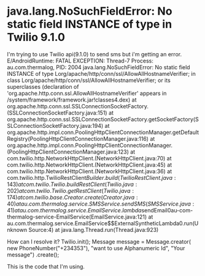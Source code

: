 
# java.lang.NoSuchFieldError: No static field INSTANCE of type in Twilio 9.1.0

I'm trying to use Twilio api(9.1.0) to send sms but i'm getting an error.
E/AndroidRuntime: FATAL EXCEPTION: Thread-7
Process: au.com.thermalog, PID: 2004
java.lang.NoSuchFieldError: No static field INSTANCE of type Lorg/apache/http/conn/ssl/AllowAllHostnameVerifier; in class Lorg/apache/http/conn/ssl/AllowAllHostnameVerifier; or its superclasses (declaration of 'org.apache.http.conn.ssl.AllowAllHostnameVerifier' appears in /system/framework/framework.jar!classes4.dex)
    at org.apache.http.conn.ssl.SSLConnectionSocketFactory.<clinit>(SSLConnectionSocketFactory.java:151)
    at org.apache.http.conn.ssl.SSLConnectionSocketFactory.getSocketFactory(SSLConnectionSocketFactory.java:194)
    at org.apache.http.impl.conn.PoolingHttpClientConnectionManager.getDefaultRegistry(PoolingHttpClientConnectionManager.java:116)
    at org.apache.http.impl.conn.PoolingHttpClientConnectionManager.<init>(PoolingHttpClientConnectionManager.java:123)
    at com.twilio.http.NetworkHttpClient.<init>(NetworkHttpClient.java:70)
    at com.twilio.http.NetworkHttpClient.<init>(NetworkHttpClient.java:45)
    at com.twilio.http.NetworkHttpClient.<init>(NetworkHttpClient.java:36)
    at com.twilio.http.TwilioRestClient$Builder.build(TwilioRestClient.java:143)
    at com.twilio.Twilio.buildRestClient(Twilio.java:202)
    at com.twilio.Twilio.getRestClient(Twilio.java:174)
    at com.twilio.base.Creator.create(Creator.java:40)
    at au.com.thermalog.service.SMSService.sendSMS(SMSService.java:41)
    at au.com.thermalog.service.EmailService.lambda$sendEmail$0$au-com-thermalog-service-EmailService(EmailService.java:121)
    at au.com.thermalog.service.EmailService$$ExternalSyntheticLambda0.run(Unknown Source:4)
    at java.lang.Thread.run(Thread.java:923)

How can I resolve it?
 Twilio.init();
    Message message = Message.creator(
                    new PhoneNumber("+234353"),
                    "want to use Alphanumeric Id",
                    "Your message")
            .create();

This is the code that I'm using.

        